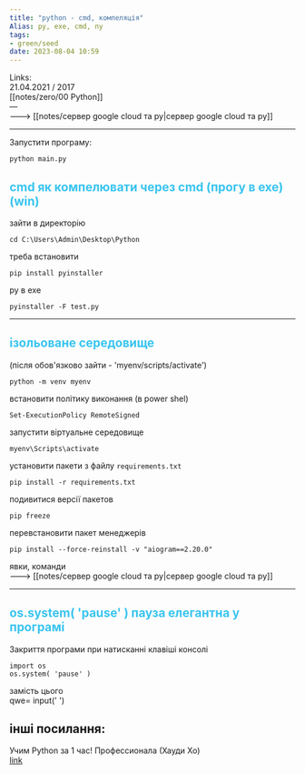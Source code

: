 ```yaml
---
title: "python - cmd, компеляція"
Alias: py, exe, cmd, пу
tags:
- green/seed
date: 2023-08-04 10:59
---
```

Links:  
21.04.2021 / 2017  
[[notes/zero/00 Python]]  
—  
---> [[notes/сервер google cloud та py|сервер google cloud та py]]

---

Запустити програму:
```
python main.py
```

## <span style="color:rgb(57, 196, 239)">cmd як компелювати через cmd (прогу в exe)  (win)</span>
зайти в директорію  
~~~
cd C:\Users\Admin\Desktop\Python
  ~~~


треба встановити
```
pip install pyinstaller
```
py в exe
```
pyinstaller -F test.py
```

---
## <span style="color:rgb(57, 196, 239)">ізольоване середовище  </span>
(після обов'язково зайти - 'myenv/scripts/activate')
```
python -m venv myenv
```

встановити політику виконання (в power shel)
```
Set-ExecutionPolicy RemoteSigned
```

запустити віртуальне середовище
```
myenv\Scripts\activate
```

установити пакети з файлу `requirements.txt`
```
pip install -r requirements.txt
```

подивитися версії пакетов
```
pip freeze
```

перевстановити пакет менеджерів
```
pip install --force-reinstall -v "aiogram==2.20.0"
```

явки, команди  
---> [[notes/сервер google cloud та py|сервер google cloud та py]]

---
## <span style="color:rgb(57, 196, 239)">os.system( 'pause' ) пауза елегантна у програмі  </span>
Закриття програми при натисканні клавіші консолі	
```
import os
os.system( 'pause' )
```

замість цього  
qwe= input('  ')

  
## інші посилання:
Учим Python за 1 час!  Профессионала (Хауди Хо)  
[link](https://www.youtube.com/watch?v=fp5-XQFr_nk)  
